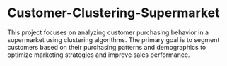 # Customer-Clustering-Supermarket
This project focuses on analyzing customer purchasing behavior in a supermarket using clustering algorithms. The primary goal is to segment customers based on their purchasing patterns and demographics to optimize marketing strategies and improve sales performance.
